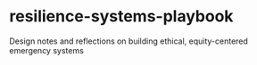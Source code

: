 # resilience-systems-playbook
Design notes and reflections on building ethical, equity-centered emergency systems

